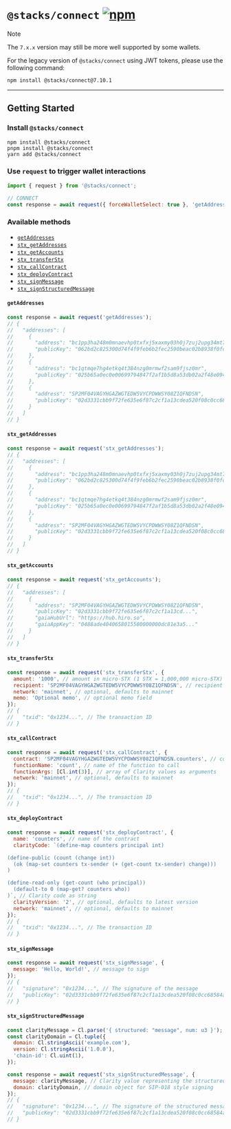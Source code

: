 # `@stacks/connect` [![npm](https://img.shields.io/npm/v/@stacks/connect)](https://www.npmjs.com/package/@stacks/connect) <!-- omit in toc -->

> [!NOTE]
> The `7.x.x` version may still be more well supported by some wallets.

For the legacy version of `@stacks/connect` using JWT tokens, please use the following command:

```sh
npm install @stacks/connect@7.10.1
```

---

## Getting Started <!-- omit in toc -->

### Install `@stacks/connect` <!-- omit in toc -->

```shell
npm install @stacks/connect
pnpm install @stacks/connect
yarn add @stacks/connect
```

### Use `request` to trigger wallet interactions <!-- omit in toc -->

```js
import { request } from '@stacks/connect';

// CONNECT
const response = await request({ forceWalletSelect: true }, 'getAddresses');
```

### Available methods <!-- omit in toc -->

- [`getAddresses`](#getaddresses)
- [`stx_getAddresses`](#stx_getaddresses)
- [`stx_getAccounts`](#stx_getaccounts)
- [`stx_transferStx`](#stx_transferstx)
- [`stx_callContract`](#stx_callcontract)
- [`stx_deployContract`](#stx_deploycontract)
- [`stx_signMessage`](#stx_signmessage)
- [`stx_signStructuredMessage`](#stx_signstructuredmessage)

#### `getAddresses`

```js
const response = await request('getAddresses');
// {
//   "addresses": [
//     {
//       "address": "bc1pp3ha248m0mnaevhp0txfxj5xaxmy03h0j7zuj2upg34mt7s7e32q7mdfae",
//       "publicKey": "062bd2c825300d74f4f9feb6b2fec2590beac02b8938f0fc042a34254581ee69",
//     },
//     {
//       "address": "bc1qtmqe7hg4etkq4t384nzg0mrmwf2sam9fjsz0mr",
//       "publicKey": "025b65a0ec0e00699794847f2af1b5d8a53db02a2f48e09417598bef09cfea1114",
//     },
//     {
//       "address": "SP2MF04VAGYHGAZWGTEDW5VYCPDWWSY08Z1QFNDSN",
//       "publicKey": "02d3331cbb9f72fe635e6f87c2cf1a13cdea520f08c0cc68584a96e8ac19d8d304",
//     }
//   ]
// }
```

#### `stx_getAddresses`

```js
const response = await request('stx_getAddresses');
// {
//   "addresses": [
//     {
//       "address": "bc1pp3ha248m0mnaevhp0txfxj5xaxmy03h0j7zuj2upg34mt7s7e32q7mdfae",
//       "publicKey": "062bd2c825300d74f4f9feb6b2fec2590beac02b8938f0fc042a34254581ee69",
//     },
//     {
//       "address": "bc1qtmqe7hg4etkq4t384nzg0mrmwf2sam9fjsz0mr",
//       "publicKey": "025b65a0ec0e00699794847f2af1b5d8a53db02a2f48e09417598bef09cfea1114",
//     },
//     {
//       "address": "SP2MF04VAGYHGAZWGTEDW5VYCPDWWSY08Z1QFNDSN",
//       "publicKey": "02d3331cbb9f72fe635e6f87c2cf1a13cdea520f08c0cc68584a96e8ac19d8d304",
//     }
//   ]
// }
```

#### `stx_getAccounts`

```js
const response = await request('stx_getAccounts');
// {
//   "addresses": [
//     {
//       "address": "SP2MF04VAGYHGAZWGTEDW5VYCPDWWSY08Z1QFNDSN",
//       "publicKey": "02d3331cbb9f72fe635e6f87c2cf1a13cd...",
//       "gaiaHubUrl": "https://hub.hiro.so",
//       "gaiaAppKey": "0488ade4040658015580000000dc81e3a5..."
//     }
//   ]
// }
```

#### `stx_transferStx`

```js
const response = await request('stx_transferStx', {
  amount: '1000', // amount in micro-STX (1 STX = 1,000,000 micro-STX)
  recipient: 'SP2MF04VAGYHGAZWGTEDW5VYCPDWWSY08Z1QFNDSN', // recipient address
  network: 'mainnet', // optional, defaults to mainnet
  memo: 'Optional memo', // optional memo field
});
// {
//   "txid": "0x1234...", // The transaction ID
// }
```

#### `stx_callContract`

```js
const response = await request('stx_callContract', {
  contract: 'SP2MF04VAGYHGAZWGTEDW5VYCPDWWSY08Z1QFNDSN.counters', // contract in format: address.contract-name
  functionName: 'count', // name of the function to call
  functionArgs: [Cl.int(3)], // array of Clarity values as arguments
  network: 'mainnet', // optional, defaults to mainnet
});
// {
//   "txid": "0x1234...", // The transaction ID
// }
```

#### `stx_deployContract`

```js
const response = await request('stx_deployContract', {
  name: 'counters', // name of the contract
  clarityCode: `(define-map counters principal int)

(define-public (count (change int))
  (ok (map-set counters tx-sender (+ (get-count tx-sender) change)))
)

(define-read-only (get-count (who principal))
  (default-to 0 (map-get? counters who))
)`, // Clarity code as string
  clarityVersion: '2', // optional, defaults to latest version
  network: 'mainnet', // optional, defaults to mainnet
});
// {
//   "txid": "0x1234...", // The transaction ID
// }
```

#### `stx_signMessage`

```js
const response = await request('stx_signMessage', {
  message: 'Hello, World!', // message to sign
});
// {
//   "signature": "0x1234...", // The signature of the message
//   "publicKey": "02d3331cbb9f72fe635e6f87c2cf1a13cdea520f08c0cc68584a96e8ac19d8d304" // The public key that signed the message
// }
```

#### `stx_signStructuredMessage`

```js
const clarityMessage = Cl.parse('{ structured: "message", num: u3 }');
const clarityDomain = Cl.tuple({
  domain: Cl.stringAscii('example.com'),
  version: Cl.stringAscii('1.0.0'),
  'chain-id': Cl.uint(1),
});

const response = await request('stx_signStructuredMessage', {
  message: clarityMessage, // Clarity value representing the structured message
  domain: clarityDomain, // domain object for SIP-018 style signing
});
// {
//   "signature": "0x1234...", // The signature of the structured message
//   "publicKey": "02d3331cbb9f72fe635e6f87c2cf1a13cdea520f08c0cc68584a96e8ac19d8d304" // The public key that signed the message
// }
```
